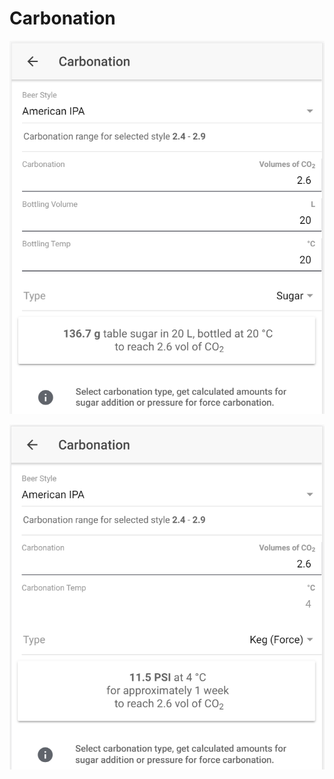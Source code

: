 # Carbonation

![Calculate sugar amount when carbonating with sugar](../.gitbook/assets/image%20%2811%29.png)

![Calculate carbonation preassure when force carbonating](../.gitbook/assets/image%20%2825%29.png)

